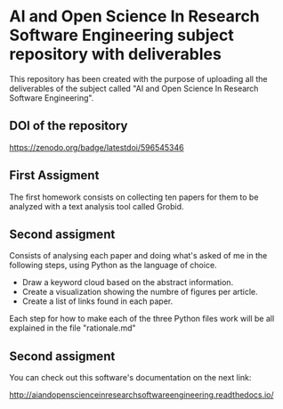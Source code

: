 # AI and Open Science In Research Software Engineering subject repository with deliverables 

This repository has been created with the purpose of uploading all the deliverables of the subject called "AI and Open Science In Research Software Engineering".

## DOI of the repository
https://zenodo.org/badge/latestdoi/596545346

## First Assigment
The first homework consists on collecting ten papers for them to be analyzed with a text analysis tool called Grobid.

## Second assigment

Consists of analysing each paper and doing what's asked of me in the following steps, using Python as the language of choice.
- Draw a keyword cloud based on the abstract information.
- Create a visualization showing the numbre of figures per article.
- Create a list of links found in each paper. 

Each step for how to make each of the three Python files work will be all explained in the file "rationale.md"

## Second assigment
You can check out this software's documentation on the next link:

http://aiandopenscienceinresearchsoftwareengineering.readthedocs.io/



